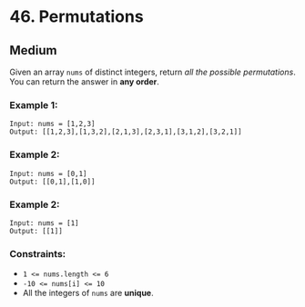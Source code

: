 # 46. Permutations


## Medium

Given an array `nums` of distinct integers, return *all the possible permutations*. You can return the answer in **any order**.

### Example 1:
```console
Input: nums = [1,2,3]
Output: [[1,2,3],[1,3,2],[2,1,3],[2,3,1],[3,1,2],[3,2,1]]
```

### Example 2:
```console
Input: nums = [0,1]
Output: [[0,1],[1,0]]
```

### Example 2:
```console
Input: nums = [1]
Output: [[1]]
```

### Constraints:

- `1 <= nums.length <= 6`
- `-10 <= nums[i] <= 10`
- All the integers of `nums` are **unique**.
